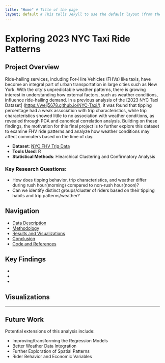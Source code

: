 ```yaml
---
title: "Home" # Title of the page
layout: default # This tells Jekyll to use the default layout (from the theme)
---
```


# Exploring 2023 NYC Taxi Ride Patterns

## **Project Overview**
Ride-hailing services, including For-Hire Vehicles (FHVs) like taxis, have become an integral part of urban transportation in large cities such as New York. With the city's unpredictable weather patterns, there is growing interest in understanding how external factors, such as weather conditions, influence ride-hailing demand. In a previous analysis of the [2023 NYC Taxi Dataset] (https://weij5678.github.io/NYC-Taxi/), it was found that tipping percentage had a weak association with trip characteristics, while trip characteristics showed little to no association with weather conditions, as revealed through PCA and canonical correlation analysis. Building on these findings, the motivation for this final project is to further explore this dataset to examine FHV ride patterns and analyze how weather conditions may affect commuters based on the time of day.

- **Dataset**: [NYC FHV Trip Data](https://data.cityofnewyork.us/Transportation/2023-High-Volume-FHV-Trip-Data/u253-aew4/about_data)
- **Tools Used**: R 
- **Statistical Methods**: Hiearchical Clustering and Confirmatory Analysis


### **Key Research Questions**:
- How does tipping behavior, trip characteristics, and weather differ during rush hour(morning) compared to non-rush hour(noon)?
- Can we identify distinct groups/cluster of riders based on their tipping habits and trip patterns/weather?


## **Navigation**
- [Data Description](Data.md)
- [Methodology](Methodology.md)
- [Results and Visualizations](Results.md)
- [Conclusion](Conclusions.md)
- [Code and References](https://github.com/weij5678/NYC-FinalTaxi/tree/main)
  

## **Key Findings**

- 
- 
- 

## **Visualizations**


---

## **Future Work**

Potential extensions of this analysis include:
- Improving/transforming the Regression Models
- Better Weather Data Integration
- Further Exploration of Spatial Patterns
- Rider Behavior and Economic Variables
